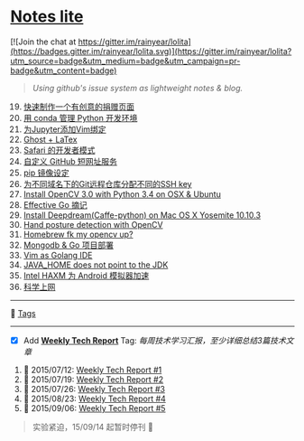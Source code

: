 # [Notes lite](https://github.com/rainyear/lolita/issues)

[![Join the chat at https://gitter.im/rainyear/lolita](https://badges.gitter.im/rainyear/lolita.svg)](https://gitter.im/rainyear/lolita?utm_source=badge&utm_medium=badge&utm_campaign=pr-badge&utm_content=badge)

> _Using github's issue system as lightweight notes &amp; blog._

19. [快速制作一个有创意的捐赠页面](https://git.io/lo27)
18. [用 conda 管理 Python 开发环境](https://git.io/lo26)
17. [为Jupyter添加Vim绑定](https://git.io/lo25)
16. [Ghost + LaTex](https://git.io/lo24)
15. [Safari 的开发者模式](https://git.io/lo23)
14. [自定义 GitHub 短网址服务](https://git.io/lo22)
13. [pip 镜像设定](https://git.io/lo20)
12. [为不同域名下的Git远程仓库分配不同的SSH key](https://git.io/lo19)
11. [Install OpenCV 3.0 with Python 3.4 on OSX & Ubuntu](https://git.io/lo18)
10. [Effective Go 摘记](https://git.io/lo16)
9. [Install Deepdream(Caffe-python) on Mac OS X Yosemite 10.10.3](https://git.io/lo10)
8. [Hand posture detection with OpenCV](https://git.io/lo08)
7. [Homebrew fk my opencv up?](https://git.io/lo07)
6. [Mongodb & Go 项目部署](https://git.io/lo06)
5. [Vim as Golang IDE](https://git.io/lo05)
3. [JAVA_HOME does not point to the JDK](https://git.io/lo03)
2. [Intel HAXM 为 Android 模拟器加速](https://git.io/lo02)
1. [科学上网](https://git.io/lo01)

---

:bookmark: [Tags](https://github.com/rainyear/lolita/labels)

---

- [X] Add **[Weekly Tech Report](https://github.com/rainyear/lolita/labels/WTR)** Tag: _每周技术学习汇报，至少详细总结3篇技术文章_

1. :date: 2015/07/12: [Weekly Tech Report #1](https://github.com/rainyear/lolita/issues/9)
2. :date: 2015/07/19: [Weekly Tech Report #2](https://github.com/rainyear/lolita/issues/11)
3. :date: 2015/07/26: [Weekly Tech Report #3](https://github.com/rainyear/lolita/issues/12)
4. :date: 2015/08/23: [Weekly Tech Report #4](https://github.com/rainyear/lolita/issues/13)
5. :date: 2015/09/06: [Weekly Tech Report #5](https://github.com/rainyear/lolita/issues/14)


> 实验紧迫，15/09/14 起暂时停刊 :bee:
